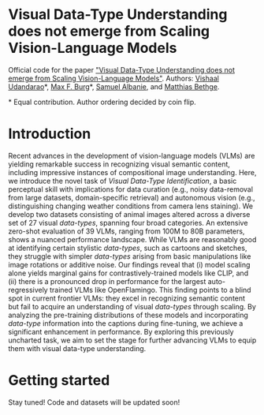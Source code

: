 # Visual Data-Type Understanding does not emerge from Scaling Vision-Language Models

Official code for the paper ["Visual Data-Type Understanding does not emerge from Scaling Vision-Language Models"](https://arxiv.org/abs/2310.08577). Authors: [Vishaal Udandarao](https://vishaal27.github.io/)\*, [Max F. Burg](https://scholar.google.de/citations?user=-T_5tc0AAAAJ&hl=en)\*, [Samuel Albanie](https://samuelalbanie.com/), and [Matthias Bethge](https://bethgelab.org/).

\* Equal contribution. Author ordering decided by coin flip.

# Introduction
Recent advances in the development of vision-language models (VLMs) are yielding remarkable success in recognizing visual semantic content, including impressive instances of compositional image understanding. Here, we introduce the novel task of _Visual Data-Type Identification_, a basic perceptual skill with implications for data curation (e.g., noisy data-removal from large datasets, domain-specific retrieval) and autonomous vision (e.g., distinguishing changing weather conditions from camera lens staining). We develop two datasets consisting of animal images altered across a diverse set of 27 visual _data-types_, spanning four broad categories. An extensive zero-shot evaluation of 39 VLMs, ranging from 100M to 80B parameters, shows a nuanced performance landscape. While VLMs are reasonably good at identifying certain stylistic _data-types_, such as cartoons and sketches, they struggle with simpler _data-types_ arising from basic manipulations like image rotations or additive noise. Our findings reveal that (i) model scaling alone yields marginal gains for contrastively-trained models like CLIP, and (ii) there is a pronounced drop in performance for the largest auto-regressively trained VLMs like OpenFlamingo. This finding points to a blind spot in current frontier VLMs: they excel in recognizing semantic content but fail to acquire an understanding of visual _data-types_ through scaling. By analyzing the pre-training distributions of these models and incorporating _data-type_ information into the captions during fine-tuning, we achieve a significant enhancement in performance. By exploring this previously uncharted task, we aim to set the stage for further advancing VLMs to equip them with visual data-type understanding.

# Getting started
Stay tuned! Code and datasets will be updated soon!
